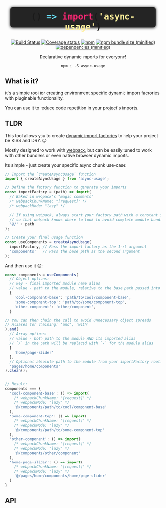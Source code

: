 <h1 align="center">
  <div id="logo" style="width:500px;height:85px;margin:10px auto">
    <div style="width:470;height:65px;margin:0 auto;text-aligh:center;background:#242424;border-radius:8px;box-shadow:0 1px 10px black;">
      <div style="margin:0 auto;text-aligh:center;padding:14px;font-family:Consolas,monospace;font-size:28px">
        () <span style="color:#66D9EF">=></span> <span style="color:#F92672">import</span>(<span style="color:#FFEE99">'async-usage'</span>)
      </div>
    </div>
  </div>
</h1>

<p align="center">
  <a href="https://travis-ci.org/KazanExpress/async-usage"><img src="https://img.shields.io/travis/KazanExpress/async-usage/master.svg?logo=travis&amp;style=flat-square" alt="Build Status" /></a> <a href="https://coveralls.io/github/KazanExpress/async-usage?branch=master"><img src="https://img.shields.io/coveralls/github/KazanExpress/async-usage/master.svg?style=flat-square" alt="Coverage status" /></a> <a href="https://www.npmjs.com/package/async-usage"><img src="https://img.shields.io/npm/v/async-usage.svg?style=flat-square" alt="npm" /></a> 
  <a href=""><img src="https://img.shields.io/bundlephobia/minzip/async-usage.svg?style=flat-square" alt="npm bundle size (minified)" /></a> <a href=""><img src="https://img.shields.io/badge/dependencies-none-yellow.svg?style=flat-square" alt="dependencies (minified)" /></a>
</p>

<p align="center">
  Declarative dynamic imports for everyone!
</p>

<p align="center"><code>npm i -S async-usage</code></p>


## What is it?

It's a simple tool for creating environment specific dynamic import factories with pluginable functionality.

You can use it to reduce code repetition in your project's imports.

## TLDR

This tool allows you to create [dynamic import factories](https://developer.mozilla.org/en-US/docs/Web/JavaScript/Reference/Statements/import#Dynamic_Imports) to help your project be KISS and DRY. 😉

Mostly designed to work with [webpack](http://webpackjs.org), but can be easily tuned to work with other bundlers or even native browser dynamic imports.

Its simple - just create your specific async chunk use-case:

```ts
// Import the `createAsyncUsage` function
import { createAsyncUsage } from 'async-usage';

// Define the factory function to generate your imports
const importFactory = (path) => import(
  // Baked in webpack's "magic comments"
  /* webpackChunkName: "[request]" */
  /* webpackMode: "lazy" */

  // If using webpack, always start your factory path with a constant string,
  // so that webpack knows where to look to avoid complete module bundling.
  '@/' + path
);

// Create your final usage function
const useComponents = createAsyncUsage(
  importFactory, // Pass the import factory as the 1-st argument
  'components'   // Pass the base path as the second argument
);
```

And then use it 😉:

```ts
const components = useComponents(
  // Object options:
  // key - final imported module name alias
  // value - path to the module, relative to the base path passed into `createAsyncUsage`
  {
    'cool-component-base': 'path/to/cool/component-base',
    'some-component-top': 'path/to/some/component-top',
    'other-component': 'other/component',
  }

// You can then chain the call to avoid unnecessary object spreads
// Aliases for chaining: 'and', 'with'
).and(
  // Array options:
  // value - both path to the module AND its imported alias
  // `/` in the path will be replaced with `-` for the module alias
  [
    'home/page-slider'
  ],
  // Optional absolute path to the module from your importFactory root.
  'pages/home/components'
).clean();


// Result:
components === {
  'cool-component-base': () => import(
    /* webpackChunkName: "[request]" */
    /* webpackMode: "lazy" */
    '@/components/path/to/cool/component-base'
  ),
  'some-component-top': () => import(
    /* webpackChunkName: "[request]" */
    /* webpackMode: "lazy" */
    '@/components/path/to/some-component-top'
  ),
  'other-component': () => import(
    /* webpackChunkName: "[request]" */
    /* webpackMode: "lazy" */
    '@/components/other/component'
  ),
  'home-page-slider': () => import(
    /* webpackChunkName: "[request]" */
    /* webpackMode: "lazy" */
    '@/pages/home/components/home/page-slider'
  )
}
```

## API
